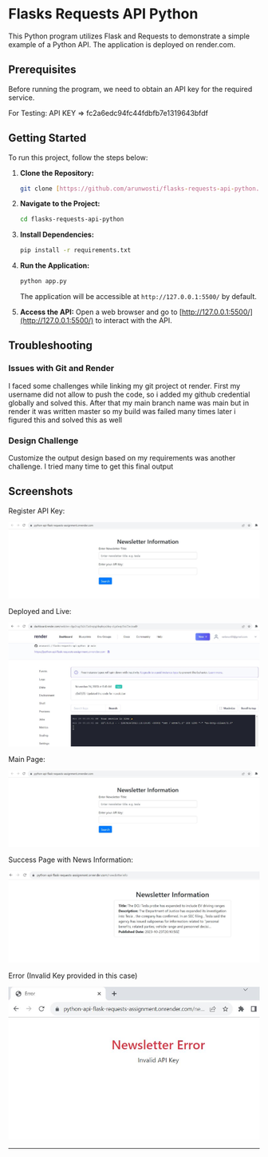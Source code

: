 # Flasks Requests API Python

This Python program utilizes Flask and Requests to demonstrate a simple example of a Python API. The application is deployed on render.com.

## Prerequisites

Before running the program, we need to obtain an API key for the required service. 

For Testing:
API KEY => fc2a6edc94fc44fdbfb7e1319643bfdf

## Getting Started

To run this project, follow the steps below:

1. **Clone the Repository:**
   ```bash
   git clone [https://github.com/arunwosti/flasks-requests-api-python.git](https://github.com/arunwosti/flasks-requests-api-python.git)
   ```

2. **Navigate to the Project:**
   ```bash
   cd flasks-requests-api-python
   ```

3. **Install Dependencies:**
   ```bash
   pip install -r requirements.txt
   ```

4. **Run the Application:**
   ```bash
   python app.py
   ```

   The application will be accessible at `http://127.0.0.1:5500/` by default.

5. **Access the API:**
   Open a web browser and go to [http://127.0.0.1:5500/](http://127.0.0.1:5500/) to interact with the API.

## Troubleshooting

### Issues with Git and Render

I faced some challenges while linking my git project ot render. First my username did not allow to push the code, so i added my github credential globally and solved this.
After that my main branch name was main but in render it was written master so my build was failed many times later i figured this and solved this as well

### Design Challenge

Customize the output design based on my requirements was another challenge. I tried many time to get this final output

## Screenshots

Register API Key:

![Register API Key](https://github.com/arunwosti/flasks-requests-api-python/blob/master/sc-out1.JPG)


Deployed and Live:

![Live](https://github.com/arunwosti/flasks-requests-api-python/blob/master/sc1-live.JPG)


Main Page:

![Home Page](https://github.com/arunwosti/flasks-requests-api-python/blob/master/sc-out1.JPG)


Success Page with News Information:

![Success Info](https://github.com/arunwosti/flasks-requests-api-python/blob/master/sc-out2.JPG)


Error (Invalid Key provided in this case)

![Error](https://github.com/arunwosti/flasks-requests-api-python/blob/master/sc-out3.JPG)


---
